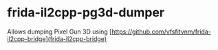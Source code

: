 # frida-il2cpp-pg3d-dumper
Allows dumping Pixel Gun 3D using [https://github.com/vfsfitvnm/frida-il2cpp-bridge](frida-il2cpp-bridge)
